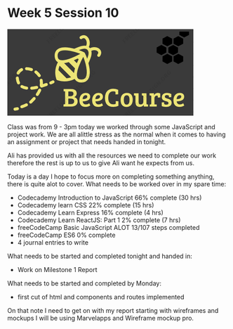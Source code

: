 #  Week 5 Session 10
![logo](logoBeeCourse.PNG)


Class was from 9 - 3pm today we worked through some JavaScript and project work. We are all alittle stress as
the normal when it comes to having an assignment or project that needs handed in tonight.

Ali has provided us with all the resources we need to complete our work therefore the rest is up to us to give
Ali want he expects from us. 

Today is a day I hope to focus more on completing something anything, there is quite alot to cover. 
What needs to be worked over in my spare time:

* Codecademy Introduction to JavaScript 66% complete (30 hrs)
* Codecademy learn CSS 22% complete (15 hrs)
* Codecademy Learn Express 16% complete (4 hrs)
* Codecademy Learn ReactJS: Part 1 2% complete (7 hrs)
* freeCodeCamp Basic JavaScript ALOT 13/107 steps completed
* freeCodeCamp ES6 0% complete
* 4 journal entries to write 

What needs to be started and completed tonight and handed in:

* Work on Milestone 1 Report 

What needs to be started and completed by Monday:

* first cut of html and components and routes implemented

On that note I need to get on with my report starting with wireframes and mockups I will be using 
Marvelapps and Wireframe mockup pro. 



